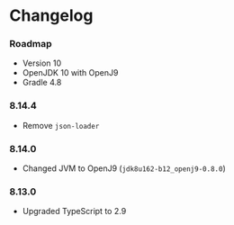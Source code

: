 Changelog
===

### Roadmap

* Version 10
* OpenJDK 10 with OpenJ9
* Gradle 4.8

### 8.14.4

* Remove `json-loader`

### 8.14.0

* Changed JVM to OpenJ9 (`jdk8u162-b12_openj9-0.8.0`)

### 8.13.0

* Upgraded TypeScript to 2.9
